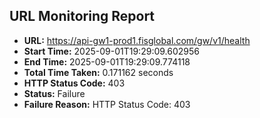 ## URL Monitoring Report

- **URL:** https://api-gw1-prod1.fisglobal.com/gw/v1/health
- **Start Time:** 2025-09-01T19:29:09.602956
- **End Time:** 2025-09-01T19:29:09.774118
- **Total Time Taken:** 0.171162 seconds
- **HTTP Status Code:** 403
- **Status:** Failure
- **Failure Reason:** HTTP Status Code: 403
